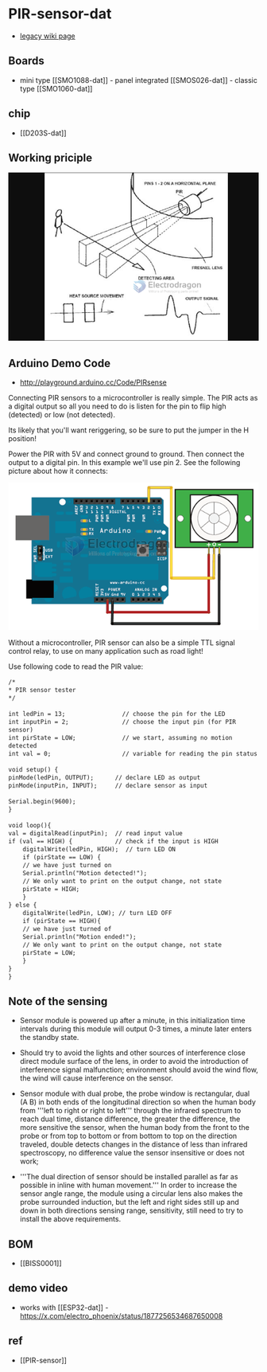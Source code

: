 
# PIR-sensor-dat

- [legacy wiki page](https://w.electrodragon.com/w/PIR_sensor)

## Boards 

- mini type [[SMO1088-dat]] - panel integrated [[SMOS026-dat]] - classic type [[SMO1060-dat]]


## chip 

- [[D203S-dat]]


## Working priciple 

![](2023-12-12-17-56-14.png)


## Arduino Demo Code 

- http://playground.arduino.cc/Code/PIRsense

Connecting PIR sensors to a microcontroller is really simple. The PIR acts as a digital output so all you need to do is listen for the pin to flip high (detected) or low (not detected).

Its likely that you'll want reriggering, so be sure to put the jumper in the H position!

Power the PIR with 5V and connect ground to ground. Then connect the output to a digital pin. In this example we'll use pin 2.
See the following picture about how it connects:

![](2023-12-12-17-58-19.png)

Without a microcontroller, PIR sensor can also be a simple TTL signal control relay, to use on many application such as road light!

Use following code to read the PIR value:

    /*
    * PIR sensor tester
    */
    
    int ledPin = 13;                // choose the pin for the LED
    int inputPin = 2;               // choose the input pin (for PIR sensor)
    int pirState = LOW;             // we start, assuming no motion detected
    int val = 0;                    // variable for reading the pin status
    
    void setup() {
    pinMode(ledPin, OUTPUT);      // declare LED as output
    pinMode(inputPin, INPUT);     // declare sensor as input
    
    Serial.begin(9600);
    }
    
    void loop(){
    val = digitalRead(inputPin);  // read input value
    if (val == HIGH) {            // check if the input is HIGH
        digitalWrite(ledPin, HIGH);  // turn LED ON
        if (pirState == LOW) {
        // we have just turned on
        Serial.println("Motion detected!");
        // We only want to print on the output change, not state
        pirState = HIGH;
        }
    } else {
        digitalWrite(ledPin, LOW); // turn LED OFF
        if (pirState == HIGH){
        // we have just turned of
        Serial.println("Motion ended!");
        // We only want to print on the output change, not state
        pirState = LOW;
        }
    }
    }


## Note of the sensing 
* Sensor module is powered up after a minute, in this initialization time intervals during this module will output 0-3 times, a minute later enters the standby state.
  
* Should try to avoid the lights and other sources of interference close direct module surface of the lens, in order to avoid the introduction of interference signal malfunction; environment should avoid the wind flow, the wind will cause interference on the sensor.
  
* Sensor module with dual probe, the probe window is rectangular, dual (A B) in both ends of the longitudinal direction so when the human body from '''left to right or right to left''' through the infrared spectrum to reach dual time, distance difference, the greater the difference, the more sensitive the sensor,
when the human body from the front to the probe or from top to bottom or from bottom to top on the direction traveled, double detects changes in the distance of less than infrared spectroscopy, no difference value the sensor insensitive or does not work;

* '''The dual direction of sensor should be installed parallel as far as possible in inline with human movement.''' In order to increase the sensor angle range, the module using a circular lens also makes the probe surrounded induction, but the left and right sides still up and down in both directions sensing range, sensitivity, still need to try to install the above requirements.

## BOM 

- [[BISS0001]]


## demo video 

- works with [[ESP32-dat]] - https://x.com/electro_phoenix/status/1877256534687650008


## ref 

- [[PIR-sensor]]